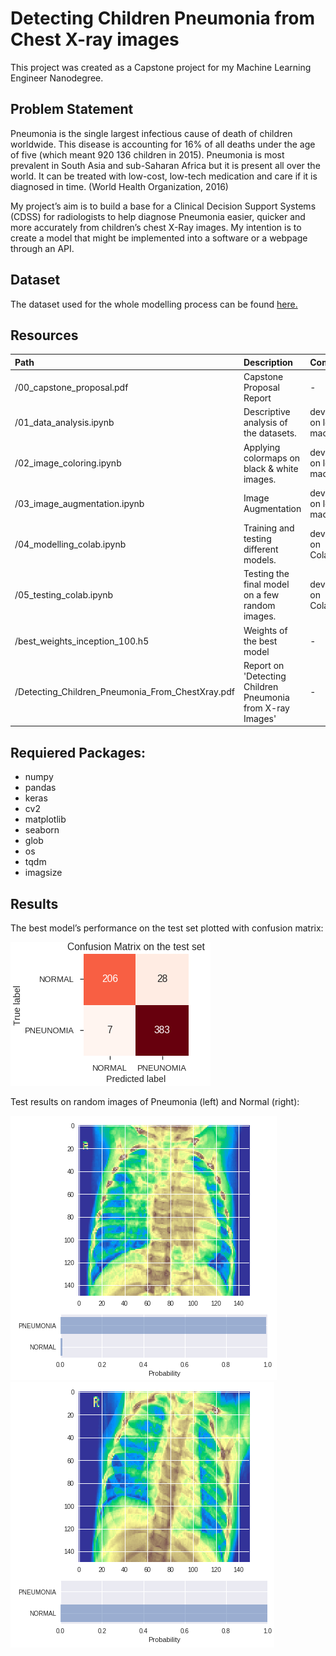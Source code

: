 # Detecting Children Pneumonia from Chest X-ray images

This project was created as a Capstone project for my Machine Learning Engineer Nanodegree.

## Problem Statement
Pneumonia is the single largest infectious cause of death of children worldwide. This disease is accounting for 16% of all deaths under the age of five (which meant 920 136 children in 2015). Pneumonia is most prevalent in South Asia and sub-Saharan Africa but it is present all over the world. It can be treated with low-cost, low-tech medication and care if it is diagnosed in time. (World Health Organization, 2016)

My project’s aim is to build a base for a Clinical Decision Support Systems (CDSS) for radiologists to help diagnose Pneumonia easier, quicker and more accurately from children’s chest X-Ray images. 
My intention is to create a model that might be implemented into a software or a webpage through an API.

## Dataset
The dataset used for the whole modelling process can be found [here.](https://www.kaggle.com/paultimothymooney/chest-xray-pneumonia/data)


## Resources

**Path**|**Description**|**Comment**
:-----|:-----|:-----
/00_capstone_proposal.pdf|Capstone Proposal Report| -
/01_data_analysis.ipynb|Descriptive analysis of the datasets.| developed on local machine
/02_image_coloring.ipynb|Applying colormaps on black & white images.| developed on local machine
/03_image_augmentation.ipynb|Image Augmentation |developed on local machine
/04_modelling_colab.ipynb|Training and testing different models.|developed on Colaboratory
/05_testing_colab.ipynb|Testing the final model on a few random images.|developed on Colaboratory
/best_weights_inception_100.h5|Weights of the best model | - 
/Detecting_Children_Pneumonia_From_ChestXray.pdf|Report on 'Detecting Children Pneumonia from X-ray Images'| - 

## Requiered Packages:
- numpy
- pandas
- keras
- cv2
- matplotlib
- seaborn
- glob
- os
- tqdm
- imagsize 

## Results

The best model’s performance on the test set plotted with confusion matrix:

![Confusion Matrix on  the Test Set](./imgs/pred_test_set.png)

Test results on random images of Pneumonia (left) and Normal (right):

![Prediction on Pneumonia](./imgs/pred_pneumonia.png) ![Prediction on Normal](./imgs/pred_normal.png)





<!--stackedit_data:
eyJoaXN0b3J5IjpbMTUzMzc3MjE4NCwtMTYxMDI5MDY0NiwtNT
kxMzgxMDY4LDkyODE5MzAwNCwtNjY5MDExMTQzLC0zMjU3NjE5
NTZdfQ==
-->
